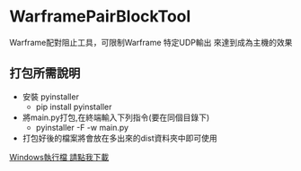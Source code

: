 # WarframePairBlockTool
 Warframe配對阻止工具，可限制Warframe 特定UDP輸出 來達到成為主機的效果
## 打包所需說明<br/>
* 安裝 pyinstaller<br/>
    * pip install pyinstaller
* 將main.py打包,在終端輸入下列指令(要在同個目錄下)
  * pyinstaller -F -w main.py
* 打包好後的檔案將會放在多出來的dist資料夾中即可使用   

[Windows執行檔 請點我下載](https://github.com/MeowXiaoXiang/WarframePairBlockTool/releases/download/v2.0/WarframePairBlockTool.exe "下載 release v2.0")
